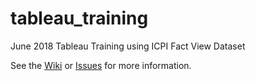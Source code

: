 # tableau_training
June 2018 Tableau Training using ICPI Fact View Dataset

See the [Wiki](https://github.com/ICPI/tableau_training/wiki) or [Issues](https://github.com/ICPI/tableau_training/issues) for more information.

